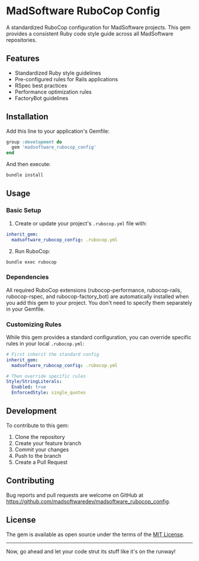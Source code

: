 # MadSoftware RuboCop Config

A standardized RuboCop configuration for MadSoftware projects. This gem provides a consistent Ruby code style guide across all MadSoftware repositories.

## Features

- Standardized Ruby style guidelines
- Pre-configured rules for Rails applications
- RSpec best practices
- Performance optimization rules
- FactoryBot guidelines

## Installation

Add this line to your application's Gemfile:

```ruby
group :development do
  gem 'madsoftware_rubocop_config'
end
```

And then execute:

```bash
bundle install
```

## Usage

### Basic Setup

1. Create or update your project's `.rubocop.yml` file with:

```yaml
inherit_gem:
  madsoftware_rubocop_config: .rubocop.yml
```

2. Run RuboCop:

```bash
bundle exec rubocop
```

### Dependencies

All required RuboCop extensions (rubocop-performance, rubocop-rails, rubocop-rspec, and rubocop-factory_bot) are automatically installed when you add this gem to your project. You don't need to specify them separately in your Gemfile.

### Customizing Rules

While this gem provides a standard configuration, you can override specific rules in your local `.rubocop.yml`:

```yaml
# First inherit the standard config
inherit_gem:
  madsoftware_rubocop_config: .rubocop.yml

# Then override specific rules
Style/StringLiterals:
  Enabled: true
  EnforcedStyle: single_quotes
```

## Development

To contribute to this gem:

1. Clone the repository
2. Create your feature branch
3. Commit your changes
4. Push to the branch
5. Create a Pull Request

## Contributing

Bug reports and pull requests are welcome on GitHub at https://github.com/madsoftwaredev/madsoftware_rubocop_config.

## License

The gem is available as open source under the terms of the [MIT License](LICENSE.txt).

---

Now, go ahead and let your code strut its stuff like it's on the runway!